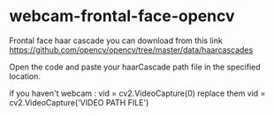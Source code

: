 # webcam-frontal-face-opencv

Frontal face haar cascade you can download from this link
https://github.com/opencv/opencv/tree/master/data/haarcascades

Open the code and paste your haarCascade path file in the specified location.

if you haven't webcam : 
  vid = cv2.VideoCapture(0) replace them vid = cv2.VideoCapture('VIDEO PATH FILE')
  
